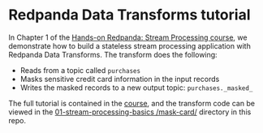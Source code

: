 # Redpanda Data Transforms tutorial
In Chapter 1 of the [Hands-on Redpanda: Stream Processing course][course-link], we demonstrate how to build a stateless stream processing application with Redpanda Data Transforms. The transform does the following:

- Reads from a topic called `purchases`
- Masks sensitive credit card information in the input records
- Writes the masked records to a new output topic: `purchases._masked_`

The full tutorial is contained in the [course][course-link], and the transform code can be viewed in the [01-stream-processing-basics
/mask-card/][mask-card] directory in this repo.


[course-link]: https://university.redpanda.com/courses/hands-on-redpanda-stream-processing
[mask-card]: /mask-card
